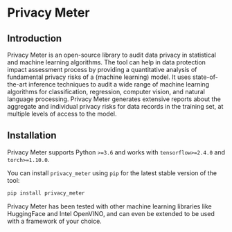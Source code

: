 # Privacy Meter

## Introduction

Privacy Meter is an open-source library to audit data privacy in statistical and machine learning algorithms. The tool can help in data protection impact assessment process by providing a quantitative analysis of fundamental privacy risks of a (machine learning) model. It uses state-of-the-art inference techniques to audit a wide range of machine learning algorithms for classification, regression, computer vision, and natural language processing. Privacy Meter generates extensive reports about the aggregate and individual privacy risks for data records in the training set, at multiple levels of access to the model.

## Installation

Privacy Meter supports Python `>=3.6` and works with `tensorflow>=2.4.0` and `torch>=1.10.0`.

You can install `privacy_meter` using `pip` for the latest stable version of the tool:

```bash
pip install privacy_meter
```

Privacy Meter has been tested with other machine learning libraries like HuggingFace and Intel OpenVINO, and can even be extended to be used with a framework of your choice.
